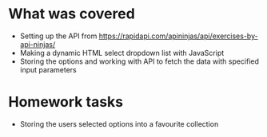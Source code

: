# What was covered 
- Setting up the API from https://rapidapi.com/apininjas/api/exercises-by-api-ninjas/
- Making a dynamic HTML select dropdown list with JavaScript
- Storing the options and working with API to fetch the data with specified input parameters

# Homework tasks
- Storing the users selected options into a favourite collection
